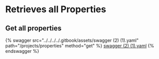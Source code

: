 # Retrieves all Properties

## Get all properties

{% swagger src="../../../../.gitbook/assets/swagger (2) (1).yaml" path="/projects/properties" method="get" %}
[swagger (2) (1).yaml](<../../../../.gitbook/assets/swagger (2) (1).yaml>)
{% endswagger %}
